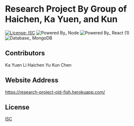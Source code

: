 # Research Project By Group of Haichen, Ka Yuen, and Kun
[![License: ISC](https://img.shields.io/badge/License-ISC-blue.svg)](https://opensource.org/licenses/ISC)
![Powered By_ Node](https://user-images.githubusercontent.com/63186539/97775584-d22dd800-1b9c-11eb-8f6e-bdaf0b180f0a.png)
![Powered By_ React (1)](https://user-images.githubusercontent.com/63186539/97775590-d8bc4f80-1b9c-11eb-8cc0-2c4a8b3687f7.png)
![Database_ MongoDB](https://user-images.githubusercontent.com/63186539/97775587-d78b2280-1b9c-11eb-9a48-868c3393a0c1.png)


## Contributors
Ka Yuen Li
Haichen Yu
Kun Chen

## Website Address
https://research-project-old-fish.herokuapp.com/


## License
[ISC](https://choosealicense.com/licenses/isc/)
